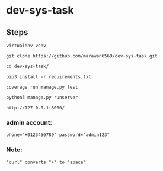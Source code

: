 # dev-sys-task

## Steps

```
virtualenv venv
```

```
git clone https://github.com/marawan6569/dev-sys-task.git
```

```
cd dev-sys-task/
```

```
pip3 install -r requirements.txt
```

```
coverage run manage.py test
```

```
python3 manage.py runserver
```


```
http://127.0.0.1:8000/
```


### admin account:
```
phone="+0123456789" password="admin123"
```

### Note:
```
"curl" converts "+" to "space"
```
